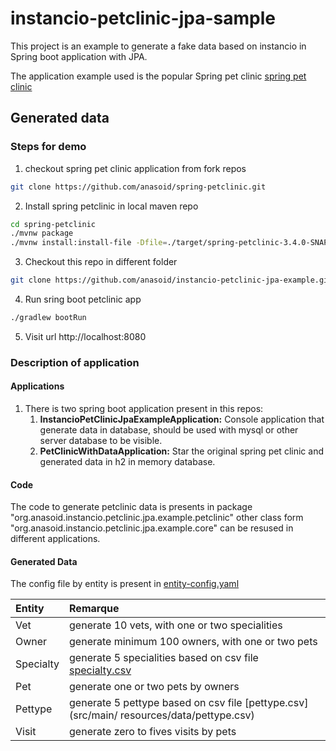 # instancio-petclinic-jpa-sample

This project is an example to generate a fake data based on instancio in Spring boot application with JPA.

The application example used is the popular Spring pet
clinic [spring pet clinic](https://github.com/spring-projects/spring-petclinic)

## Generated data

### Steps for demo

1. checkout spring pet clinic application from fork repos

```bash
git clone https://github.com/anasoid/spring-petclinic.git
```

2. Install spring petclinic in local maven repo

```bash
cd spring-petclinic
./mvnw package
./mvnw install:install-file -Dfile=./target/spring-petclinic-3.4.0-SNAPSHOT.jar.original -DgroupId=org.springframework.samples -DartifactId=spring-petclinic -Dversion=3.4.0-SNAPSHOT -Dpackaging=jar
```

3. Checkout this repo in different folder

```bash
git clone https://github.com/anasoid/instancio-petclinic-jpa-example.git
```

4. Run sring boot petclinic app

```bash
./gradlew bootRun
```

5. Visit url http://localhost:8080

### Description of application

#### Applications

1. There is two spring boot application present in this repos:
    1. __InstancioPetClinicJpaExampleApplication:__ Console application that generate data in database, should be used with
       mysql or other server database to be visible.
    1. __PetClinicWithDataApplication:__ Star the original spring pet clinic and generated data in h2 in memory database.

#### Code

The code to generate petclinic data is presents in package "org.anasoid.instancio.petclinic.jpa.example.petclinic" other
class form "org.anasoid.instancio.petclinic.jpa.example.core" can be resused in different applications.

#### Generated Data

The config file by entity is present in [entity-config.yaml](src/main/resources/entity-config.yaml)


| Entity    | Remarque                                                                                |   
|:----------|:----------------------------------------------------------------------------------------|
| Vet       | generate 10 vets, with one or two specialities                                          |  
| Owner     | generate minimum 100 owners, with one or two pets                                       |  
| Specialty | generate 5 specialities based on csv file [specialty.csv](src/main/resources/data/specialty.csv) |   
| Pet       | generate one or two pets by owners                                                      |  
| Pettype   | generate 5 pettype based on csv file [pettype.csv](src/main/    resources/data/pettype.csv)          |    
| Visit     | generate zero to fives visits by pets                                                   |   
